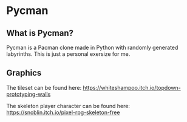 # Pycman

## What is Pycman?

Pycman is a Pacman clone made in Python with randomly generated labyrinths. This is just a personal exersize for me.

## Graphics

The tileset can be found here: <https://whiteshampoo.itch.io/topdown-prototyping-walls>

The skeleton player character can be found here: <https://snoblin.itch.io/pixel-rpg-skeleton-free>
